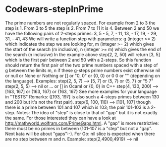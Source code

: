 # Codewars-stepInPrime
The prime numbers are not regularly spaced. For example from 2 to 3 the step is 1. From 3 to 5 the step is 2. From 7 to 11 it is 4. Between 2 and 50 we have the following pairs of 2-steps primes:  3, 5 - 5, 7, - 11, 13, - 17, 19, - 29, 31, - 41, 43  We will write a function step with parameters:  g (integer >= 2) which indicates the step we are looking for,  m (integer >= 2) which gives the start of the search (m inclusive),  n (integer >= m) which gives the end of the search (n inclusive)  In the example above step(2, 2, 50) will return [3, 5] which is the first pair between 2 and 50 with a 2-steps.  So this function should return the first pair of the two prime numbers spaced with a step of g between the limits m, n if these g-steps prime numbers exist otherwise nil or null or None or Nothing or [] or "0, 0" or {0, 0} or 0 0 or "" (depending on the language).  Examples: step(2, 5, 7) --> [5, 7] or (5, 7) or {5, 7} or "5 7"  step(2, 5, 5) --> nil or ... or [] in Ocaml or {0, 0} in C++  step(4, 130, 200) --> [163, 167] or (163, 167) or {163, 167}  See more examples for your language in "TESTS"  Remarks: ([193, 197] is also such a 4-steps primes between 130 and 200 but it's not the first pair).  step(6, 100, 110) --> [101, 107] though there is a prime between 101 and 107 which is 103; the pair 101-103 is a 2-step.  Notes: The idea of "step" is close to that of "gap" but it is not exactly the same. For those interested they can have a look at http://mathworld.wolfram.com/PrimeGaps.html.  A "gap" is more restrictive: there must be no primes in between (101-107 is a "step" but not a "gap". Next kata will be about "gaps":-).  For Go: nil slice is expected when there are no step between m and n. Example: step(2,4900,4919) --> nil
